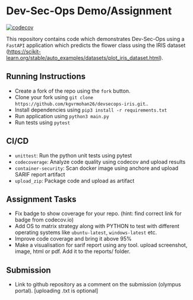 # Dev-Sec-Ops Demo/Assignment

[![codecov](https://app.codecov.io/gh/kgvrmohan26/devsecops-iris/branch/master/graph/badge.svg?token=EILEH8L7R5)](https://app.codecov.io/gh/kgvrmohan26/devsecops-iris)

This repository contains code which demonstrates Dev-Sec-Ops using a `FastAPI` application which predicts the flower class using the IRIS dataset (https://scikit-learn.org/stable/auto_examples/datasets/plot_iris_dataset.html).

## Running Instructions
- Create a fork of the repo using the `fork` button.
- Clone your fork using `git clone https://github.com/kgvrmohan26/devsecops-iris.git`..
- Install dependencies using `pip3 install -r requirements.txt`
- Run application using `python3 main.py`
- Run tests using `pytest`

## CI/CD
- `unittest`: Run the python unit tests using pytest
- `codecoverage`: Analyze code quality using codecov and upload results
- `container-security`: Scan docker image using anchore and upload SARIF report artifact
- `upload_zip`: Package code and upload as artifact


## Assignment Tasks
- Fix badge to show coverage for your repo. (hint: find correct link for badge from codecov.io)
- Add OS to matrix strategy along with PYTHON to test with different operating systems like `ubuntu-latest`, `windows-latest`  etc.
- Improve code coverage and bring it above 95%
- Make a visualisation for sarif report using any tool. upload screenshot, image, html or pdf. Add it to the reports/ folder. 

## Submission
- Link to github repository as a comment on the submission (olympus portal). [uploading .txt is optional]
